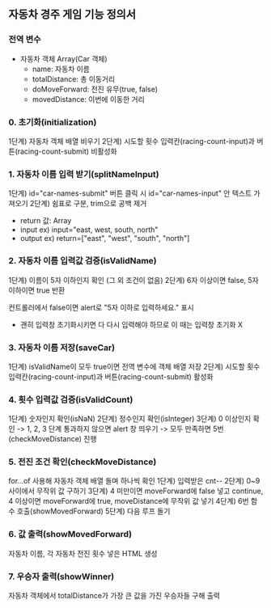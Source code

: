 ## 자동차 경주 게임 기능 정의서

### 전역 변수
- 자동차 객체 Array(Car 객체)
  - name: 자동차 이름
  - totalDistance: 총 이동거리
  - doMoveForward: 전진 유무(true, false)
  - movedDistance: 이번에 이동한 거리

### 0. 초기화(initialization)
1단계) 자동차 객체 배열 비우기
2단계) 시도할 횟수 입력칸(racing-count-input)과 버튼(racing-count-submit) 비활성화

<!-- 영어, 한국어 혼합해도 되는지..? 숫자 넣어도 되는지..?
     근데 그런 명세는 없기 때문에 그냥 5자 이하인지만 구분했음..
 -->
<!-- 콤마로 구분한다고 했기 때문에 쉼표 split 후 trim으로 공백 제거 -->
### 1. 자동차 이름 입력 받기(splitNameInput)
1단계) id="car-names-submit" 버튼 클릭 시 id="car-names-input" 안 텍스트 가져오기
2단계) 쉼표로 구분, trim으로 공백 제거
- return 값: Array
- input ex) input="east, west, south, north"
- output ex) return=["east", "west", "south", "north"]

### 2. 자동차 이름 입력값 검증(isValidName)
1단계) 이름이 5자 이하인지 확인 (그 외 조건이 없음)
2단계) 6자 이상이면 false, 5자 이하이면 true 반환

컨트롤러에서 false이면 alert로 "5자 이하로 입력하세요." 표시
  - 괜히 입력창 초기화시키면 다 다시 입력해야 하므로 이 때는 입력창 초기화 X

### 3. 자동차 이름 저장(saveCar)
1단계) isValidName이 모두 true이면 전역 변수에 객체 배열 저장
2단계) 시도할 횟수 입력칸(racing-count-input)과 버튼(racing-count-submit) 활성화

### 4. 횟수 입력값 검증(isValidCount)
1단계) 숫자인지 확인(isNaN)
2단계) 정수인지 확인(isInteger)
3단계) 0 이상인지 확인
-> 1, 2, 3 단계 통과하지 않으면 alert 창 띄우기
-> 모두 만족하면 5번(checkMoveDistance) 진행

### 5. 전진 조건 확인(checkMoveDistance)
for...of 사용해 자동차 객체 배열 돌며 하나씩 확인
1단계) 입력받은 cnt--
2단계) 0~9 사이에서 무작위 값 구하기
3단계) 4 미만이면 moveForward에 false 넣고 continue,
      4 이상이면 moveForward에 true, moveDistance에 무작위 값 넣기
4단계) 6번 함수 호출(showMovedForward)
5단계) 다음 루프 돌기

### 6. 값 출력(showMovedForward)
자동차 이름, 각 자동차 전진 횟수 넣은 HTML 생성

### 7. 우승자 출력(showWinner)
자동차 객체에서 totalDistance가 가장 큰 값을 가진 우승자들 구해 출력